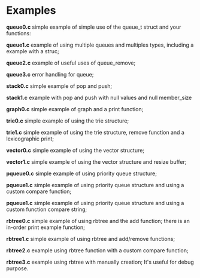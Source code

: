 # Examples

**queue0.c** simple example of simple use of the queue\_t struct and your functions:

**queue1.c** example of using multiple queues and multiples types, including a example with a struc;

**queue2.c** example of useful uses of queue\_remove;

**queue3.c** error handling for queue;

**stack0.c** simple example of pop and push;

**stack1.c** example with pop and push with null values and null member\_size

**graph0.c** simple example of graph and a print function;

**trie0.c** simple example of using the trie structure;

**trie1.c** simple example of using the trie structure, remove function and a lexicographic print;

**vector0.c** simple example of using the vector structure;

**vector1.c** simple example of using the vector structure and resize buffer;

**pqueue0.c** simple example of using priority queue structure;

**pqueue1.c** simple example of using priority queue structure and using a custom compare function;

**pqueue1.c** simple example of using priority queue structure and using a custom function compare string;

**rbtree0.c** simple example of using rbtree and the add function; there is an in-order print example function;

**rbtree1.c** simple example of using rbtree and add/remove functions;

**rbtree2.c** example using rbtree function with a custom compare function;

**rbtree3.c** example using rbtree with manually creation; It's useful for debug purpose.
